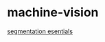 # machine-vision

[segmentation esentials](https://deepnote.com/workspace/hw4-2332ae32-b44d-4471-81ec-c85a9f9b14a8/project/Homework-4-Duplicate-c0f7d1c4-75d0-40fd-b214-f407360f3b2c/notebook/4_task-794f313919d74a118a4afb155a7c0170)


